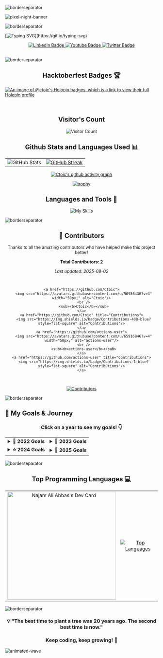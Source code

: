 ![borderseparator](https://github.com/Ctoic/Ctoic/assets/90936436/b0885c98-6e49-4365-93f1-fd2fcaed194c)

![pixel-night-banner](https://github.com/Ctoic/Ctoic/assets/90936436/fab74104-e85f-44fe-aa92-9eb7aba51e30)

![borderseparator](https://github.com/Ctoic/Ctoic/assets/90936436/b0885c98-6e49-4365-93f1-fd2fcaed194c)

[![Typing SVG](https://readme-typing-svg.demolab.com?font=Fira+Code&size=30&pause=1000&center=true&width=435&lines=Hello+Geeks!;I'm+Najam+Ali+Abbas;Dreamer+and+Doer;Sophomore+Computer+Science+Student;Passionate+About+Web+Development;Open-Source+Contributor;AI+and+Machine+Learning+Aspirant;Coding+is+My+Superpower;Embracing+Challenges;Knowledge+Grows+When+Shared;The+Journey+is+the+Reward;Keep+Building,+Keep+Learning!)](https://git.io/typing-svg)

<div id="header" align="center">
<div id="badges">
  <a href="https://www.linkedin.com/in/najam-ali-abbas-614211216/">
    <img src="https://img.shields.io/badge/LinkedIn-blue?style=for-the-badge&logo=linkedin&logoColor=white" alt="LinkedIn Badge"/>
  </a>
  <a href="https://www.youtube.com/channel/UC4ZY1JKm3nuqX3XcCf9l0xQ/featured">
    <img src="https://img.shields.io/badge/YouTube-red?style=for-the-badge&logo=youtube&logoColor=white" alt="Youtube Badge"/>
  </a>
  <a href="https://twitter.com/Ct0ic">
    <img src="https://img.shields.io/badge/Twitter-blue?style=for-the-badge&logo=twitter&logoColor=white" alt="Twitter Badge"/>
  </a>
</div>
</div>
<br>

![borderseparator](https://github.com/Ctoic/Ctoic/assets/90936436/ff2a1e28-a7ad-448e-a20e-cc3a62715e72)

<h2 align="center"> Hacktoberfest Badges 🏆</h2>
  
[![An image of @ctoic's Holopin badges, which is a link to view their full Holopin profile](https://holopin.me/ctoic)](https://holopin.io/@ctoic)

<br>
<div align="center">
<h2>Visitor's Count</h2>

![Visitor Count](https://profile-counter.glitch.me/{Ctoic}/count.svg) 

</div>

<div>
<h2 align="center"> Github Stats and Languages Used 📊 </h2>
</div>

<table>
  <tr>
    <td align="center">
      <img src="https://github-readme-stats.vercel.app/api?username=ctoic&show_icons=true&theme=gotham" alt="GitHub Stats" />
    </td>
    <td align="center">
      <a href="https://git.io/streak-stats">
        <img src="https://streak-stats.demolab.com/?user=ctoic&theme=gotham" alt="GitHub Streak" />
      </a>
    </td>
  </tr>
</table>

<div align="center">
    
[![Ctoic's github activity graph](https://github-readme-activity-graph.vercel.app/graph?username=ctoic&theme=gotham)](https://github.com/ctoic/github-readme-activity-graph)

</div>

<div align="center">
  
[![trophy](https://github-profile-trophy.vercel.app/?username=ctoic&theme=algolia)](https://github.com/ctoic/github-profile-trophy)

</div>

<div align="center"> 
  <h2>Languages and Tools 🧰</h2>
   
 [![My Skills](https://skillicons.dev/icons?i=py,c,cpp,java,cs,html,css,javascript,php,magento,bash,bootstrap,django,flask,docker,eclipse,figma,github,ai,linux,md,netlify,vim,visualstudio,&theme=dark&perline=12)](https://skillicons.dev)

</div>

![borderseparator](https://github.com/Ctoic/Ctoic/assets/90936436/b0885c98-6e49-4365-93f1-fd2fcaed194c)

<div align="center">
  <h2>🤝 Contributors</h2>
  <p>Thanks to all the amazing contributors who have helped make this project better!</p>
  
  <p align="center">
    <strong>Total Contributors: 2</strong>
  </p>
  
  <p align="center">
    <em>Last updated: 2025-08-02</em>
  </p>
  
  <br />
  
  <p align="center">

    <a href="https://github.com/Ctoic">
      <img src="https://avatars.githubusercontent.com/u/90936436?v=4" width="50px;" alt="Ctoic"/>
      <br />
      <sub><b>Ctoic</b></sub>
    </a>
    <a href="https://github.com/Ctoic" title="Contributions">
      <img src="https://img.shields.io/badge/Contributions-408-blue?style=flat-square" alt="Contributions"/>
    </a>
    <a href="https://github.com/actions-user">
      <img src="https://avatars.githubusercontent.com/u/65916846?v=4" width="50px;" alt="actions-user"/>
      <br />
      <sub><b>actions-user</b></sub>
    </a>
    <a href="https://github.com/actions-user" title="Contributions">
      <img src="https://img.shields.io/badge/Contributions-1-blue?style=flat-square" alt="Contributions"/>
    </a>
  </p>
  
  <br />
  
  <p align="center">
    <a href="https://github.com/ctoic/Ctoic/graphs/contributors">
      <img src="https://contrib.rocks/image?repo=ctoic/Ctoic" alt="Contributors" />
    </a>
  </p>
</div>

![borderseparator](https://github.com/Ctoic/Ctoic/assets/90936436/b0885c98-6e49-4365-93f1-fd2fcaed194c)

## 🎯 My Goals & Journey

<div align="center">

### Click on a year to see my goals! 👇

<table>
  <tr>
    <td align="center">
      <details>
        <summary><strong>🎯 2022 Goals</strong></summary>
        <br>
        <ul align="left">
          <li>🎓 Complete first year of Computer Science with excellence</li>
          <li>💻 Learn fundamentals of programming (C++, Python)</li>
          <li>🌐 Build my first website</li>
          <li>📚 Read 12 programming books</li>
          <li>🤝 Join developer communities</li>
          <li>💪 Establish consistent study routine</li>
          <li>🏆 Participate in coding competitions</li>
          <li>📱 Create first mobile app prototype</li>
        </ul>
      </details>
    </td>
    <td align="center">
      <details>
        <summary><strong>🚀 2023 Goals</strong></summary>
        <br>
        <ul align="left">
          <li>🌟 Master web development (HTML, CSS, JavaScript)</li>
          <li>⚛️ Learn React and modern frameworks</li>
          <li>🐍 Dive deep into Python and Django</li>
          <li>🔥 Contribute to 5+ open source projects</li>
          <li>📈 Build and deploy 3 full-stack projects</li>
          <li>🎤 Give my first tech talk</li>
          <li>👥 Mentor junior developers</li>
          <li>💼 Complete first internship</li>
          <li>🏃‍♂️ Maintain work-life balance</li>
        </ul>
      </details>
    </td>
  </tr>
  <tr>
    <td align="center">
      <details>
        <summary><strong>⭐ 2024 Goals</strong></summary>
        <br>
        <ul align="left">
          <li>🇵🇰 Be among top contributors of Pakistan</li>
          <li>🌍 Contribute to Climate change mitigation project</li>
          <li>💰 Earn through freelancing and projects</li>
          <li>🤝 Build Open Source Community for Pakistan</li>
          <li>📈 Grow Pakistan Developer community on GitHub</li>
          <li>🎓 Conduct 10+ seminars and workshops for students</li>
          <li>🏋️ Go to gym daily and maintain fitness</li>
          <li>🚀 Build and launch a product</li>
          <li>💼 Start a business venture</li>
          <li>👨‍👩‍👧‍👦 Spend quality time with family</li>
          <li>🎉 Proud to be featured on <a href="https://www.instagram.com/p/CzHNzsrrVAt/?utm_source=ig_web_copy_link&igsh=MzRlODBiNWFlZA==">GitHub Education</a></li>
        </ul>
      </details>
    </td>
    <td align="center">
      <details>
        <summary><strong>🌟 2025 Goals</strong></summary>
        <br>
        <ul align="left">
          <li>🧠 Master AI/ML and contribute to innovative projects</li>
          <li>🌐 Launch SaaS product with global reach</li>
          <li>📚 Publish technical articles and tutorials</li>
          <li>🎯 Achieve 1000+ GitHub followers</li>
          <li>🏆 Win major hackathons and coding competitions</li>
          <li>💼 Scale business to 6-figure revenue</li>
          <li>🎓 Complete advanced certifications in cloud computing</li>
          <li>🌍 Speak at international tech conferences</li>
          <li>👥 Build team of 10+ developers</li>
          <li>📖 Write and publish a programming book</li>
          <li>🏠 Invest in real estate</li>
          <li>💪 Complete a marathon</li>
        </ul>
      </details>
    </td>
  </tr>
</table>

</div>

![borderseparator](https://github.com/Ctoic/Ctoic/assets/90936436/ff2a1e28-a7ad-448e-a20e-cc3a62715e72)

<div align="center">
  <h2>Top Programming Languages 💻</h2>
  <table>
    <tr>
      <td align="center">
        <a href="https://app.daily.dev/ctoic">
          <img src="https://api.daily.dev/devcards/v2/IksW1Yr2Dr3Z9v7uInnka.png?type=default&r=ifc" 
               width="356" alt="Najam Ali Abbas's Dev Card" />
        </a>
      </td>
      <td align="center">
        <a href="https://github.com/ctoic/github-readme-stats">
          <img src="https://github-readme-stats.vercel.app/api/top-langs/?username=ctoic&theme=gotham&langs_count=11" 
               alt="Top Languages" />
        </a>
      </td>
    </tr>
  </table>
</div>

![borderseparator](https://github.com/Ctoic/Ctoic/assets/90936436/ff2a1e28-a7ad-448e-a20e-cc3a62715e72)

<div align="center">
  
### 💡 "The best time to plant a tree was 20 years ago. The second best time is now." 
### Keep coding, keep growing! 🚀

</div>

![animated-wave](https://github.com/Ctoic/Ctoic/assets/90936436/f12da875-8704-4e89-80f8-31c42713adec)
